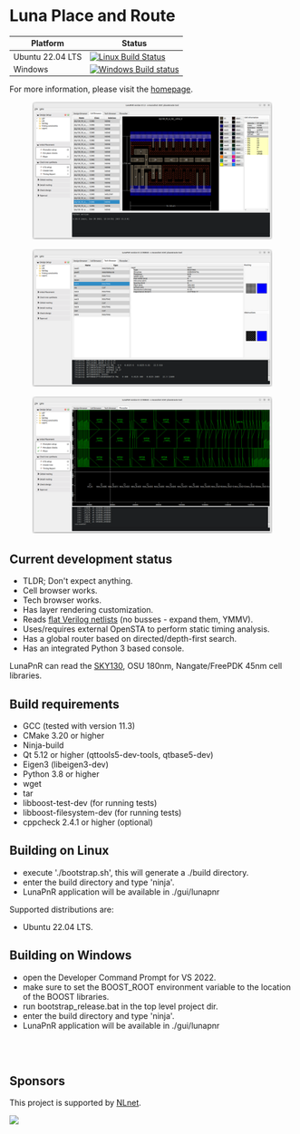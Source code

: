 <!--
SPDX-FileCopyrightText: 2021-2022 Niels Moseley, <asicsforthemasses@gmail.com>
SPDX-License-Identifier: GPL-3.0-only
-->
# Luna Place and Route

| Platform | Status |
| -------- | ------ |
| Ubuntu 22.04 LTS | [![Linux Build Status](https://www.travis-ci.com/asicsforthemasses/LunaPnR.svg?branch=stable)](https://www.travis-ci.com/asicsforthemasses/LunaPnR) |
| Windows | [![Windows Build status](https://ci.appveyor.com/api/projects/status/4nyinpf1ydmoeggp/branch/stable?svg=true)](https://ci.appveyor.com/project/asicsforthemasses/lunapnr/branch/stable) |

For more information, please visit the [homepage](https://www.asicsforthemasses.com "Luna PnR homepage").

<figure><img src="doc/screenshots/cellbrowser_2022.png"></figure>
<figure><img src="doc/screenshots/techbrowser_2022.png"></figure>
<figure><img src="doc/screenshots/mac32_floorplan_2022.png"></figure>

## Current development status
* TLDR; Don't expect anything.
* Cell browser works.
* Tech browser works.
* Has layer rendering customization.
* Reads [flat Verilog netlists](https://github.com/asicsforthemasses/LunaPnR/tree/main/test/files/verilog) (no busses - expand them, YMMV).
* Uses/requires external OpenSTA to perform static timing analysis.
* Has a global router based on directed/depth-first search.
* Has an integrated Python 3 based console.

LunaPnR can read the [SKY130](https://github.com/asicsforthemasses/sky130_testing), OSU 180nm, Nangate/FreePDK 45nm cell libraries.

## Build requirements
* GCC (tested with version 11.3)
* CMake 3.20 or higher
* Ninja-build
* Qt 5.12 or higher (qttools5-dev-tools, qtbase5-dev)
* Eigen3 (libeigen3-dev)
* Python 3.8 or higher
* wget
* tar
* libboost-test-dev (for running tests)
* libboost-filesystem-dev (for running tests)
* cppcheck 2.4.1 or higher (optional)

## Building on Linux
* execute './bootstrap.sh', this will generate a ./build directory.
* enter the build directory and type 'ninja'.
* LunaPnR application will be available in ./gui/lunapnr

Supported distributions are:
* Ubuntu 22.04 LTS.

## Building on Windows
* open the Developer Command Prompt for VS 2022.
* make sure to set the BOOST_ROOT environment variable to the location of the BOOST libraries.
* run bootstrap_release.bat in the top level project dir.
* enter the build directory and type 'ninja'.
* LunaPnR application will be available in ./gui/lunapnr

<br/><br/>
## Sponsors
This project is supported by [NLnet](https://nlnet.nl/).

<img src="https://nlnet.nl/logo/banner.svg">
